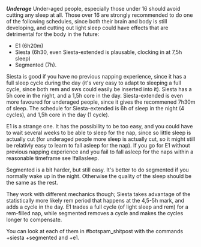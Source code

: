 ***Underage***
Under-aged people, especially those under 16 should avoid cutting any sleep at all. Those over 16 are strongly recommended to do one of the following schedules, since both their brain and body is still developing, and cutting out light sleep could have effects that are detrimental for the body in the future: 
- E1 (6h20m)
- Siesta (6h30, even Siesta-extended is plausable, clocking in at 7,5h sleep)
- Segmented (7h).

Siesta is good if you have no previous napping experience, since it has a full sleep cycle during the day (it's very easy to adapt to sleeping a full cycle, since both rem and sws could easily be inserted into it). Siesta has a 5h core in the night, and a 1,5h core in the day. Siesta-extended is even more favoured for underaged people, since it gives the recommened 7h30m of sleep. The schedule for Siesta-extended is 6h of sleep in the night (4 cycles), and 1,5h core in the day (1 cycle). 

E1 is a strange one. It has the possibility to be too easy, and you could have to wait several weeks to be able to sleep for the nap, since so little sleep is actually cut (for underaged people more sleep is actually cut, so it might still be relativly easy to learn to fall asleep for the nap). If you go for E1 without previous napping experience and you fail to fall asleep for the naps within a reasonable timeframe see !fallasleep. 

Segmented is a bit harder, but still easy. It's better to do segmented if you normally wake up in the night. Otherwise the quality of the sleep should be the same as the rest.

They work with different mechanics though; Siesta takes advantage of the statistically more likely rem period that happens at the 4,5-5h mark, and adds a cycle in the day. E1 trades a full cycle (of light sleep and rem) for a rem-filled nap, while segmented removes a cycle and makes the cycles longer to compensate.

You can look at each of them in #botspam_shitpost with the commands +siesta +segmented and +e1.
